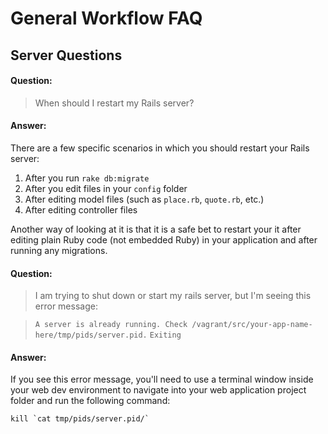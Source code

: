 # General Workflow FAQ

## Server Questions

#### Question:
> When should I restart my Rails server?

#### Answer:
There are a few specific scenarios in which you should restart your Rails server:

1. After you run `rake db:migrate`
2. After you edit files in your `config` folder
3. After editing model files (such as `place.rb`, `quote.rb`, etc.)
4. After editing controller files

Another way of looking at it is that it is a safe bet to restart your it after editing plain Ruby code (not embedded Ruby) in your application and after running any migrations.

#### Question:
> I am trying to shut down or start my rails server, but I'm seeing this error message:

> `A server is already running. Check /vagrant/src/your-app-name-here/tmp/pids/server.pid.`
> `Exiting`

#### Answer:
If you see this error message, you'll need to use a terminal window inside your web dev environment to navigate into your web application project folder and run the following command:

```kill `cat tmp/pids/server.pid/` ```